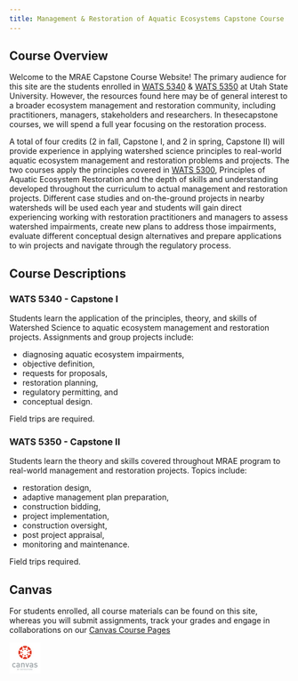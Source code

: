 ```yaml
---
title: Management & Restoration of Aquatic Ecosystems Capstone Course
---
```


<link rel="shortcut icon" type="image/x-icon" href="favicon.ico">

## Course Overview

Welcome to the MRAE Capstone Course Website! The primary audience for this site are the students enrolled in [WATS 5340](http://catalog.usu.edu/preview_course_nopop.php?catoid=12&coid=137186) & [WATS 5350](http://catalog.usu.edu/preview_course_nopop.php?catoid=12&coid=137187) at Utah State University. However, the resources found here may be of general interest to a broader ecosystem management and restoration community, including practitioners, managers, stakeholders and researchers. In thesecapstone courses, we will spend a full year focusing on the restoration process. 

A total of four credits (2 in fall, Capstone I, and 2 in spring, Capstone II) will provide experience in applying watershed science principles to real-world aquatic ecosystem management and restoration problems and projects. The two courses apply the principles covered in [WATS 5300]((http://catalog.usu.edu/preview_course_nopop.php?catoid=12&coid=128841)), Principles of Aquatic Ecosystem Restoration and the depth of skills and understanding developed throughout the curriculum to actual management and restoration projects. Different case studies and on-the-ground projects in nearby watersheds will be used each year and students will gain direct experiencing working with restoration practitioners and managers to assess watershed impairments, create new plans to address those impairments, evaluate different conceptual design alternatives and prepare applications to win projects and navigate through the regulatory process.

## Course Descriptions

### WATS 5340 - Capstone I
Students learn the application of the principles, theory, and skills of Watershed Science to aquatic ecosystem management and restoration projects. Assignments and group projects include:
* diagnosing aquatic ecosystem impairments, 
* objective definition, 
* requests for proposals, 
* restoration planning, 
* regulatory permitting, and 
* conceptual design. 

Field trips are required.

### WATS 5350 - Capstone II
Students learn the theory and skills covered throughout MRAE program to real-world management and restoration projects. Topics include:
* restoration design, 
* adaptive management plan preparation,
* construction bidding, 
* project implementation, 
* construction oversight, 
* post project appraisal, 
* monitoring and maintenance. 

Field trips required.

## Canvas 

For students enrolled, all course materials can be found on this site, whereas you will submit assignments, track your grades and engage in collaborations on our [Canvas Course Pages](https://usu.instructure.com/courses/468472)

[![canvas_logo](assets/Images/canvas_logo.png)](https://usu.instructure.com/courses/468472)

